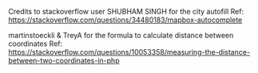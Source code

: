 Credits to stackoverflow user SHUBHAM SINGH for the city autofill
Ref: https://stackoverflow.com/questions/34480183/mapbox-autocomplete


martinstoeckli & TreyA for the formula to calculate distance between coordinates
Ref: https://stackoverflow.com/questions/10053358/measuring-the-distance-between-two-coordinates-in-php
